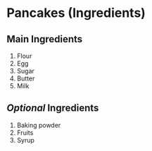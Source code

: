 # Pancakes (Ingredients)

## **Main** Ingredients

1. Flour
2. Egg
3. Sugar
4. Butter
5. Milk

## _Optional_ Ingredients

1. Baking powder
2. Fruits
3. Syrup

